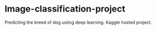 # Image-classification-project
Predicting the breed of dog usiing deep learning.
Kaggle hosted project.

